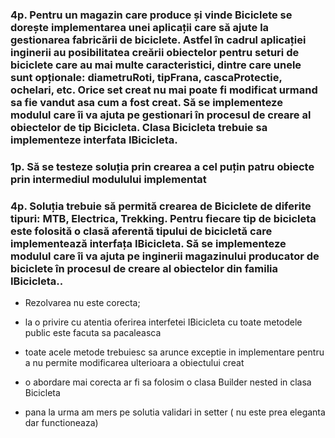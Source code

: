 ### 4p. Pentru un magazin care produce și vinde Biciclete se dorește implementarea unei aplicații care să ajute la gestionarea fabricării de biciclete. Astfel în cadrul aplicației inginerii au posibilitatea creării obiectelor pentru seturi de biciclete care au mai multe caracteristici, dintre care unele sunt opționale: diametruRoti, tipFrana, cascaProtectie, ochelari, etc. Orice set creat nu mai poate fi modificat urmand sa fie vandut asa cum a fost creat. Să se implementeze modulul care îi va ajuta pe gestionari în procesul de creare al obiectelor de tip Bicicleta. Clasa Bicicleta trebuie sa implementeze interfata IBicicleta.
### 1p. Să se testeze soluția prin crearea a cel puțin patru obiecte prin intermediul modulului implementat
### 4p. Soluția trebuie să permită crearea de Biciclete de diferite tipuri: MTB, Electrica, Trekking. Pentru fiecare tip de bicicleta este folosită o clasă aferentă tipului de bicicletă care implementează interfața IBicicleta. Să se implementeze modulul care îi va ajuta pe inginerii magazinului producator de biciclete în procesul de creare al obiectelor din familia IBicicleta..


 - Rezolvarea nu este corecta;

 - la o privire cu atentia oferirea interfetei IBicicleta cu toate metodele public este facuta sa pacaleasca
 - toate acele metode trebuiesc sa arunce exceptie in implementare pentru a nu permite modificarea ulterioara a obiectului creat
 - o abordare mai corecta ar fi sa folosim o clasa Builder nested in clasa Bicicleta
 - pana la urma am mers pe solutia validari in setter ( nu este prea eleganta dar functioneaza)